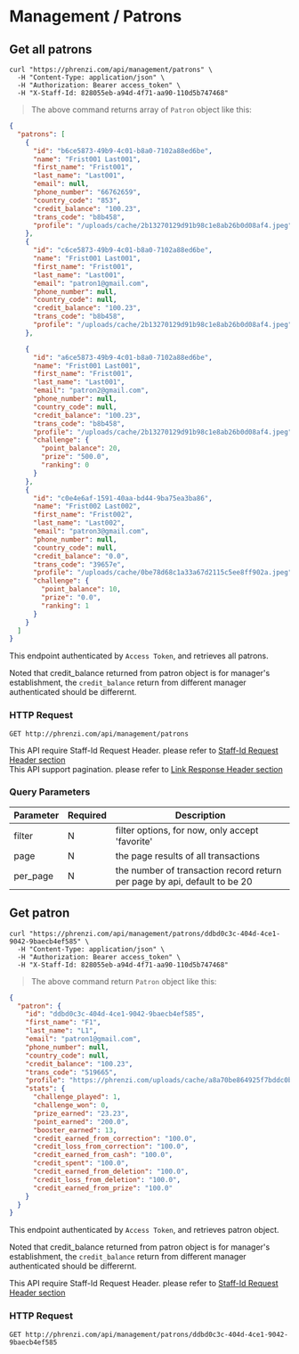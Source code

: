 # Management / Patrons

## Get all patrons

```shell
curl "https://phrenzi.com/api/management/patrons" \
  -H "Content-Type: application/json" \
  -H "Authorization: Bearer access_token" \
  -H "X-Staff-Id: 828055eb-a94d-4f71-aa90-110d5b747468"
```

> The above command returns array of `Patron` object like this:

```json
{
  "patrons": [
    {
      "id": "b6ce5873-49b9-4c01-b8a0-7102a88ed6be",
      "name": "Frist001 Last001",
      "first_name": "Frist001",
      "last_name": "Last001",
      "email": null,
      "phone_number": "66762659",
      "country_code": "853",
      "credit_balance": "100.23",
      "trans_code": "b8b458",
      "profile": "/uploads/cache/2b13270129d91b98c1e8ab26b0d08af4.jpeg",
    },
    {
      "id": "c6ce5873-49b9-4c01-b8a0-7102a88ed6be",
      "name": "Frist001 Last001",
      "first_name": "Frist001",
      "last_name": "Last001",
      "email": "patron1@gmail.com",
      "phone_number": null,
      "country_code": null,
      "credit_balance": "100.23",
      "trans_code": "b8b458",
      "profile": "/uploads/cache/2b13270129d91b98c1e8ab26b0d08af4.jpeg",
    },

    {
      "id": "a6ce5873-49b9-4c01-b8a0-7102a88ed6be",
      "name": "Frist001 Last001",
      "first_name": "Frist001",
      "last_name": "Last001",
      "email": "patron2@gmail.com",
      "phone_number": null,
      "country_code": null,
      "credit_balance": "100.23",
      "trans_code": "b8b458",
      "profile": "/uploads/cache/2b13270129d91b98c1e8ab26b0d08af4.jpeg",
      "challenge": {
        "point_balance": 20,
        "prize": "500.0",
        "ranking": 0
      }
    },
    {
      "id": "c0e4e6af-1591-40aa-bd44-9ba75ea3ba86",
      "name": "Frist002 Last002",
      "first_name": "Frist002",
      "last_name": "Last002",
      "email": "patron3@gmail.com",
      "phone_number": null,
      "country_code": null,
      "credit_balance": "0.0",
      "trans_code": "39657e",
      "profile": "/uploads/cache/0be78d68c1a33a67d2115c5ee8ff902a.jpeg",
      "challenge": {
        "point_balance": 10,
        "prize": "0.0",
        "ranking": 1
      }
    }
  ]
}
```

This endpoint authenticated by `Access Token`, and retrieves all patrons.

Noted that credit_balance returned from patron object is for manager's establishment,
the `credit_balance` return from different manager authenticated should be differernt.

### HTTP Request

`GET http://phrenzi.com/api/management/patrons`

<aside class="info">This API require Staff-Id Request Header. please refer to <a
href="#staff-id-request-header">Staff-Id Request Header section</a></aside>

<aside class="info">This API support pagination. please refer to <a
href="#link-response-header">Link Response Header section</a></aside>

### Query Parameters

Parameter | Required | Description
--------- | ----------- | ----------
filter | N | filter options, for now, only accept 'favorite'
page | N | the page results of all transactions
per_page | N | the number of transaction record return per page by api, default to be 20

## Get patron

```shell
curl "https://phrenzi.com/api/management/patrons/ddbd0c3c-404d-4ce1-9042-9baecb4ef585" \
  -H "Content-Type: application/json" \
  -H "Authorization: Bearer access_token" \
  -H "X-Staff-Id: 828055eb-a94d-4f71-aa90-110d5b747468"
```

> The above command return `Patron` object like this:

```json
{
  "patron": {
    "id": "ddbd0c3c-404d-4ce1-9042-9baecb4ef585",
    "first_name": "F1",
    "last_name": "L1",
    "email": "patron1@gmail.com",
    "phone_number": null,
    "country_code": null,
    "credit_balance": "100.23",
    "trans_code": "519665",
    "profile": "https://phrenzi.com/uploads/cache/a8a70be864925f7bddc0bcf93fa89986.jpeg",
    "stats": {
      "challenge_played": 1,
      "challenge_won": 0,
      "prize_earned": "23.23",
      "point_earned": "200.0",
      "booster_earned": 13,
      "credit_earned_from_correction": "100.0",
      "credit_loss_from_correction": "100.0",
      "credit_earned_from_cash": "100.0",
      "credit_spent": "100.0",
      "credit_earned_from_deletion": "100.0",
      "credit_loss_from_deletion": "100.0",
      "credit_earned_from_prize": "100.0"
    }
  }
}
```

This endpoint authenticated by `Access Token`, and retrieves patron object.

Noted that credit_balance returned from patron object is for manager's establishment,
the `credit_balance` return from different manager authenticated should be differernt.

<aside class="info">This API require Staff-Id Request Header. please refer to <a
href="#staff-id-request-header">Staff-Id Request Header section</a></aside>

### HTTP Request

`GET http://phrenzi.com/api/management/patrons/ddbd0c3c-404d-4ce1-9042-9baecb4ef585`
